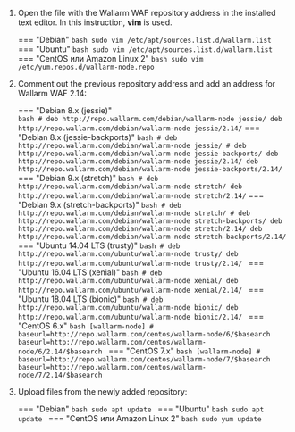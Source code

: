 1. Open the file with the Wallarm WAF repository address in the installed text editor. In this instruction, **vim** is used.

    === "Debian"
        ```bash
        sudo vim /etc/apt/sources.list.d/wallarm.list
        ```
    === "Ubuntu"
        ```bash
        sudo vim /etc/apt/sources.list.d/wallarm.list
        ```
    === "CentOS или Amazon Linux 2"
        ```bash
        sudo vim /etc/yum.repos.d/wallarm-node.repo
        ```
2. Comment out the previous repository address and add an address for Wallarm WAF 2.14:

    === "Debian 8.x (jessie)"  
        ``` bash
        # deb http://repo.wallarm.com/debian/wallarm-node jessie/
        deb http://repo.wallarm.com/debian/wallarm-node jessie/2.14/
        ```
    === "Debian 8.x (jessie-backports)"
        ``` bash
        # deb http://repo.wallarm.com/debian/wallarm-node jessie/
        # deb http://repo.wallarm.com/debian/wallarm-node jessie-backports/
        deb http://repo.wallarm.com/debian/wallarm-node jessie/2.14/
        deb http://repo.wallarm.com/debian/wallarm-node jessie-backports/2.14/
        ```
    === "Debian 9.x (stretch)"
        ``` bash
        # deb http://repo.wallarm.com/debian/wallarm-node stretch/
        deb http://repo.wallarm.com/debian/wallarm-node stretch/2.14/
        ```
    === "Debian 9.x (stretch-backports)"
        ```bash
        # deb http://repo.wallarm.com/debian/wallarm-node stretch/
        # deb http://repo.wallarm.com/debian/wallarm-node stretch-backports/
        deb http://repo.wallarm.com/debian/wallarm-node stretch/2.14/
        deb http://repo.wallarm.com/debian/wallarm-node stretch-backports/2.14/
        ```
    === "Ubuntu 14.04 LTS (trusty)"
        ```bash
        # deb http://repo.wallarm.com/ubuntu/wallarm-node trusty/
        deb http://repo.wallarm.com/ubuntu/wallarm-node trusty/2.14/
        ```
    === "Ubuntu 16.04 LTS (xenial)"
        ```bash
        # deb http://repo.wallarm.com/ubuntu/wallarm-node xenial/
        deb http://repo.wallarm.com/ubuntu/wallarm-node xenial/2.14/
        ```
    === "Ubuntu 18.04 LTS (bionic)"
        ```bash
        # deb http://repo.wallarm.com/ubuntu/wallarm-node bionic/
        deb http://repo.wallarm.com/ubuntu/wallarm-node bionic/2.14/
        ```
    === "CentOS 6.x"
        ```bash
        [wallarm-node]
        # baseurl=http://repo.wallarm.com/centos/wallarm-node/6/$basearch
        baseurl=http://repo.wallarm.com/centos/wallarm-node/6/2.14/$basearch
        ```
    === "CentOS 7.x"
        ```bash
        [wallarm-node]
        # baseurl=http://repo.wallarm.com/centos/wallarm-node/7/$basearch
        baseurl=http://repo.wallarm.com/centos/wallarm-node/7/2.14/$basearch
        ```
3. Upload files from the newly added repository:

    === "Debian"
        ```bash
        sudo apt update
        ```
    === "Ubuntu"
        ```bash
        sudo apt update
        ```
    === "CentOS или Amazon Linux 2"
        ```bash
        sudo yum update
        ```
